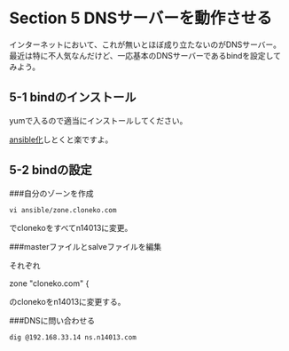 # Section 5 DNSサーバーを動作させる

インターネットにおいて、これが無いとほぼ成り立たないのがDNSサーバー。
最近は特に不人気なんだけど、一応基本のDNSサーバーであるbindを設定してみよう。

## 5-1 bindのインストール

yumで入るので適当にインストールしてください。

[ansible化](Section5)しとくと楽ですよ。

## 5-2 bindの設定

###自分のゾーンを作成

	vi ansible/zone.cloneko.com

でclonekoをすべてn14013に変更。

###masterファイルとsalveファイルを編集

それぞれ

zone "cloneko.com" {

のclonekoをn14013に変更する。

###DNSに問い合わせる

	dig @192.168.33.14 ns.n14013.com


